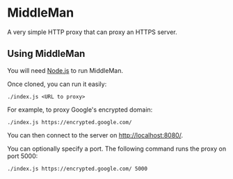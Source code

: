# MiddleMan

A very simple HTTP proxy that can proxy an HTTPS server.

## Using MiddleMan

You will need [Node.js][] to run MiddleMan.

Once cloned, you can run it easily:

    ./index.js <URL to proxy>

For example, to proxy Google's encrypted domain:

    ./index.js https://encrypted.google.com/

You can then connect to the server on [http://localhost:8080/]().

You can optionally specify a port. The following command runs the proxy on port 5000:

    ./index.js https://encrypted.google.com/ 5000

[node.js]: http://nodejs.org/
